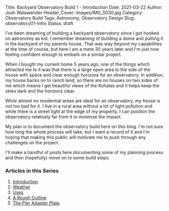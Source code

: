 Title: Backyard Observatory Build 1 - Introduction
Date: 2021-03-22
Author: Josh Walawender
Header_Cover: images/IMG_5030.jpg
Category: Observatory Build
Tags: Astronomy, Observatory Design
Slug: observatory01-intro
Status: draft

I've been dreaming of building a backyard observatory since I got hooked on astronomy as kid.  I remember dreaming of building a dome and putting it in the backyard of my parents house.  That was way beyond my capabilities at the time of course, but here I am a mere 30 years later and I'm just now feeling confident enough to embark on a similar project.

When I bought my current home 5 years ago, one of the things which attracted me to it was that there is a large open area to the side of the house with space and clear enough horizons for an observatory.  In addition, my house backs on to ranch land, so there are no houses on two sides of me which means I get beautiful views of the Kohalas and it helps keep the skies dark and the horizonz clear.

While almost no residential areas are ideal for an observatory, my house is not too bad for it.  I live in a rural area without a lot of light pollution and while there is a street light at the edge of my property, I can position the observatory relatively far from it to minimize the impact.

My plan is to document the observatory build here on this blog.  I'm not sure how long the whole process will take, but I want a record of it and I'm hoping that making this public will motivate me to push through any challenges on the project.

I'll make a handful of posts here documenting some of my planning process and then (hopefully) move on to some build steps.

### Articles in this Series

1. [Introduction](observatory01-intro)
1. [Weather](observatory02-weather)
1. [Uses](observatory03-uses)
1. [A Rough Outline](observatory04-rough-outline)
1. [The Pier Adapter Plate](observatory05-pier-adapter-plate)
